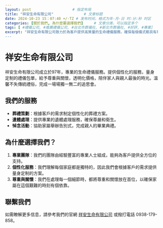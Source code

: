 ```yaml
---
layout: post                   # 指定布局
title: "祥安生命有限公司"              # 文章标题
date: 2024-10-23 15：07:40 +/-TZ # 发布时间，格式为年-月-日 时:分:秒 时区
categories: [關於我們, 為什麼要選擇我們]     # 文章分类，可以指定多个
tags: [ #禮儀公司, #推薦禮儀公司, #台北市葬儀社, #新北市葬儀社, #好評, #專業]          # 文章标签，可以指定多个
excerpt: "祥安生命有限公司致力於為客戶提供高質量的生命禮儀服務，確保每個儀式都具有尊嚴和意義。
---
```


# 祥安生命有限公司

祥安生命有限公司成立於97年，專業的生命禮儀服務。提供個性化的服務，量身定制的禮儀包單，給予尊重與關懷，透明化價格，陪伴家人與親人最後的時光。溫馨不失傳統禮俗，完成一場場獨一無二的追思會。

## 我們的服務

- **葬禮策劃**：根據客戶的需求制定個性化的葬禮方案。
- **遺體處理**：提供專業的遺體處理服務，確保尊嚴和衛生。
- **悼念活動**：協助家屬舉辦告別式，完成親人的畢業典禮。

## 為什麼選擇我們？

1. **專業團隊**：我們的團隊由經驗豐富的專業人士組成，能夠為客戶提供全方位的支持。
2. **個性化服務**：我們理解每個家庭都是獨特的，因此我們會根據客戶的需求提供量身定制的方案。
3. **尊重與關懷**：我們在處理每一個細節時，都將尊重和關懷放在首位，以確保家屬在這個艱難的時刻有個依靠。

## 聯繫我們

如需瞭解更多信息，請參考我們的官網 [祥安生命有限公司](https://24hour.台灣) 或撥打電話 0938-179-858。
